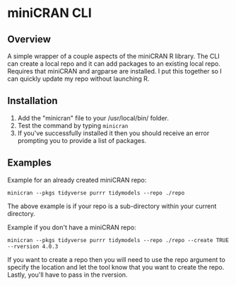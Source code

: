 # miniCRAN CLI

## Overview

A simple wrapper of a couple aspects of the miniCRAN R library. The CLI can create a local repo
and it can add packages to an existing local repo. Requires that miniCRAN and argparse are
installed. I put this together so I can quickly update my repo without launching R.

## Installation

1. Add the "minicran" file to your /usr/local/bin/ folder.
2. Test the command by typing `minicran`
3. If you've successfully installed it then you should receive an error prompting you to provide a list of packages.

## Examples

Example for an already created miniCRAN repo:

`minicran --pkgs tidyverse purrr tidymodels --repo ./repo`

The above example is if your repo is a sub-directory within your current directory.

Example if you don't have a miniCRAN repo:

`minicran --pkgs tidyverse purrr tidymodels --repo ./repo --create TRUE --rversion 4.0.3`

If you want to create a repo then you will need to use the repo argument to specify the location and let the tool know that you want to create the repo. Lastly, you'll have to pass in the rversion.
